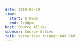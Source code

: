 ```yaml
---
date: 2018-06-19
time:
  start: 6:00pm
  end: 7:00pm
host: Source Allies
sponsor: Source Allies
talk: Serverless through AWS SAM
---
```

